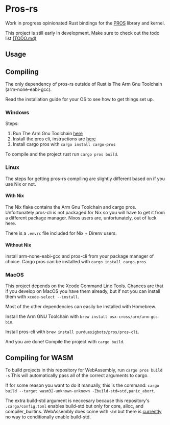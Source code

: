 # Pros-rs

Work in progress opinionated Rust bindings for the [PROS](https://github.com/purduesigbots/pros) library and kernel.

This project is still early in development.
Make sure to check out the todo list [(TODO.md)](TODO.md)

## Usage

## Compiling

The only dependency of pros-rs outside of Rust is The Arm Gnu Toolchain (arm-none-eabi-gcc).

Read the installation guide for your OS to see how to get things set up.

### Windows
Steps:
1. Run The Arm Gnu Toolchain [here](https://developer.arm.com/downloads/-/arm-gnu-toolchain-downloads)
2. Install the pros cli, instructions are [here](https://pros.cs.purdue.edu/v5/getting-started/windows.html)
3. Install cargo pros with ``cargo install cargo-pros``

To compile and the project rust run ``cargo pros build``.

### Linux

The steps for getting pros-rs compiling are slightly different based on if you use Nix or not.

#### With Nix

The Nix flake contains the Arm Gnu Toolchain and cargo pros.
Unfortunately pros-cli is not packaged for Nix so you will have to get it from a different package manager.
Nixos users are, unfortunately, out of luck here.

There is a ``.envrc`` file included for Nix + Direnv users.

#### Without Nix

install arm-none-eabi-gcc and pros-cli from your package manager of choice. 
Cargo pros can be installed with ``cargo install cargo-pros``

### MacOS

This project depends on the Xcode Command Line Tools.
Chances are that if you develop on MacOS you have them already, but if not you can install them with `xcode-select --install`.

Most of the other dependencies can easily be installed with Homebrew.

Install the Arm GNU Toolchain with
`brew install osx-cross/arm/arm-gcc-bin`.

Install pros-cli with
`brew install purduesigbots/pros/pros-cli`.

And you are done! Compile the project with `cargo build`.

## Compiling for WASM

To build projects in this repository for WebAssembly, run ``cargo pros build -s``
This will automatically pass all of the correct arguments to cargo.

If for some reason you want to do it manually, this is the command: 
`cargo build --target wasm32-unknown-unknown -Zbuild-std=std,panic_abort`.

The extra build-std argument is neccesary because this repository's `.cargo/config.toml` enables build-std but only for core, alloc, and compiler_builtins. WebAssembly does come with `std` but there is [currently](https://github.com/rust-lang/cargo/issues/8733) no way to conditionally enable build-std.
